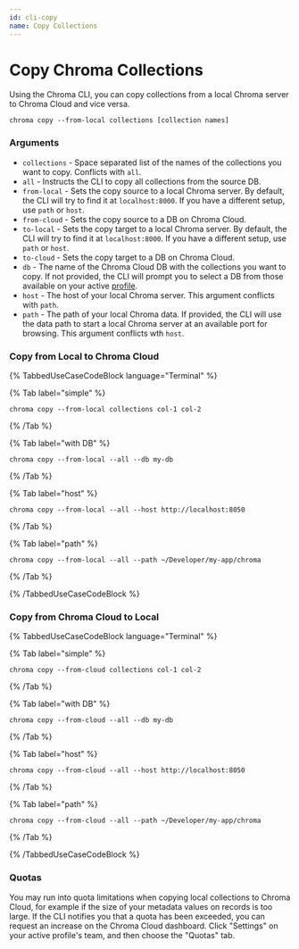 ```yaml
---
id: cli-copy
name: Copy Collections
---
```


# Copy Chroma Collections

Using the Chroma CLI, you can copy collections from a local Chroma server to Chroma Cloud and vice versa.

```terminal
chroma copy --from-local collections [collection names]
```

### Arguments

- `collections` - Space separated list of the names of the collections you want to copy. Conflicts with `all`.
- `all` - Instructs the CLI to copy all collections from the source DB.
- `from-local` - Sets the copy source to a local Chroma server. By default, the CLI will try to find it at `localhost:8000`. If you have a different setup, use `path` or `host`.
- `from-cloud` - Sets the copy source to a DB on Chroma Cloud.
- `to-local` - Sets the copy target to a local Chroma server. By default, the CLI will try to find it at `localhost:8000`. If you have a different setup, use `path` or `host`.
- `to-cloud` - Sets the copy target to a DB on Chroma Cloud.
- `db` - The name of the Chroma Cloud DB with the collections you want to copy. If not provided, the CLI will prompt you to select a DB from those available on your active [profile](./profile).
- `host` - The host of your local Chroma server. This argument conflicts with `path`.
- `path` - The path of your local Chroma data. If provided, the CLI will use the data path to start a local Chroma server at an available port for browsing. This argument conflicts wth `host`.

### Copy from Local to Chroma Cloud

{% TabbedUseCaseCodeBlock language="Terminal" %}

{% Tab label="simple" %}

```terminal
chroma copy --from-local collections col-1 col-2
```

{% /Tab %}

{% Tab label="with DB" %}

```terminal
chroma copy --from-local --all --db my-db
```

{% /Tab %}

{% Tab label="host" %}

```terminal
chroma copy --from-local --all --host http://localhost:8050
```

{% /Tab %}

{% Tab label="path" %}

```terminal
chroma copy --from-local --all --path ~/Developer/my-app/chroma
```

{% /Tab %}

{% /TabbedUseCaseCodeBlock %}

### Copy from Chroma Cloud to Local

{% TabbedUseCaseCodeBlock language="Terminal" %}

{% Tab label="simple" %}

```terminal
chroma copy --from-cloud collections col-1 col-2
```

{% /Tab %}

{% Tab label="with DB" %}

```terminal
chroma copy --from-cloud --all --db my-db
```

{% /Tab %}

{% Tab label="host" %}

```terminal
chroma copy --from-cloud --all --host http://localhost:8050
```

{% /Tab %}

{% Tab label="path" %}

```terminal
chroma copy --from-cloud --all --path ~/Developer/my-app/chroma
```

{% /Tab %}

{% /TabbedUseCaseCodeBlock %}

### Quotas

You may run into quota limitations when copying local collections to Chroma Cloud, for example if the size of your metadata values on records is too large. If the CLI notifies you that a quota has been exceeded, you can request an increase on the Chroma Cloud dashboard. Click "Settings" on your active profile's team, and then choose the "Quotas" tab.
